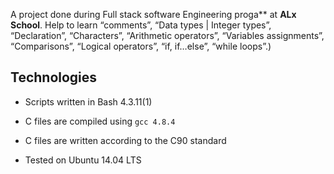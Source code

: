 A project done during Full stack software Engineering proga** at **ALx School**. Help to learn  “comments”, “Data types | Integer types”, “Declaration”, “Characters”, “Arithmetic operators”, “Variables assignments”, “Comparisons”, “Logical operators”, “if, if…else”, “while loops”.)


## Technologies

* Scripts written in Bash 4.3.11(1)

* C files are compiled using `gcc 4.8.4`

* C files are written according to the C90 standard

* Tested on Ubuntu 14.04 LTS
